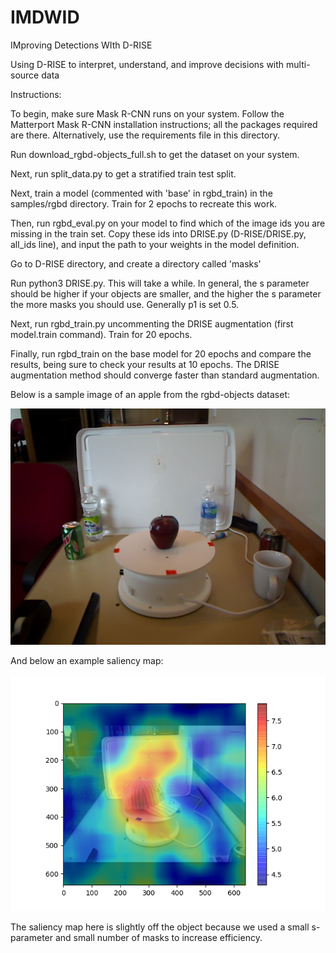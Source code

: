 # IMDWID
IMproving Detections WIth D-RISE

Using D-RISE to interpret, understand, and improve decisions with multi-source data

Instructions:

To begin, make sure Mask R-CNN runs on your system. Follow the Matterport Mask R-CNN installation instructions; all the packages required are there. Alternatively, use the requirements file in this directory.

Run download_rgbd-objects_full.sh to get the dataset on your system. 

Next, run split_data.py to get a stratified train test split.

Next, train a model (commented with 'base' in rgbd_train) in the samples/rgbd directory. Train for 2 epochs to recreate this work.

Then, run rgbd_eval.py on your model to find which of the image ids you are missing in the train set. Copy these ids into DRISE.py (D-RISE/DRISE.py, all_ids line), and input the path to your weights in the model definition.

Go to D-RISE directory, and create a directory called 'masks'

Run python3 DRISE.py. This will take a while. In general, the s parameter should be higher if your objects are smaller, and the higher the s parameter the more masks you should use. Generally p1 is set 0.5.

Next, run rgbd_train.py uncommenting the DRISE augmentation (first model.train command). Train for 20 epochs.

Finally, run rgbd_train on the base model for 20 epochs and compare the results, being sure to check your results at 10 epochs. The DRISE augmentation method should converge faster than standard augmentation. 

Below is a sample image of an apple from the rgbd-objects dataset:

<img src="/src/apple_1_1_1.png"/>

And below an example saliency map:

<img src="/src/saliency_ex.png"/>

The saliency map here is slightly off the object because we used a small s-parameter and small number of masks to increase efficiency.



